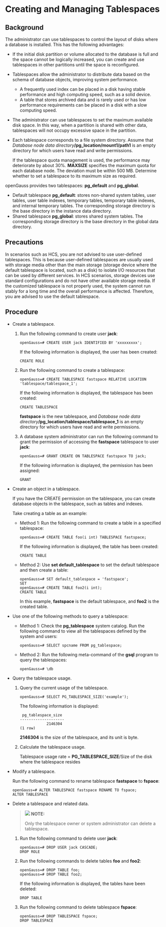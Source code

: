 # Creating and Managing Tablespaces<a name="EN-US_TOPIC_0289900987"></a>

## Background<a name="en-us_topic_0283137616_en-us_topic_0237120297_en-us_topic_0059778849_saaab96d21e01450bb4a62113d37a03c7"></a>

The administrator can use tablespaces to control the layout of disks where a database is installed. This has the following advantages:

-   If the initial disk partition or volume allocated to the database is full and the space cannot be logically increased, you can create and use tablespaces in other partitions until the space is reconfigured.

-   Tablespaces allow the administrator to distribute data based on the schema of database objects, improving system performance.
    -   A frequently used index can be placed in a disk having stable performance and high computing speed, such as a solid device.
    -   A table that stores archived data and is rarely used or has low performance requirements can be placed in a disk with a slow computing speed.


-   The administrator can use tablespaces to set the maximum available disk space. In this way, when a partition is shared with other data, tablespaces will not occupy excessive space in the partition.
-   Each tablespace corresponds to a file system directory. Assume that  _Database node data directory_**/pg\_location/mount1/path1**  is an empty directory for which users have read and write permissions.

    If the tablespace quota management is used, the performance may deteriorate by about 30%.  **MAXSIZE**  specifies the maximum quota for each database node. The deviation must be within 500 MB. Determine whether to set a tablespace to its maximum size as required.


openGauss provides two tablespaces:  **pg\_default**  and  **pg\_global**.

-   Default tablespace  **pg\_default**: stores non-shared system tables, user tables, user table indexes, temporary tables, temporary table indexes, and internal temporary tables. The corresponding storage directory is the base directory in the instance data directory.
-   Shared tablespace  **pg\_global**: stores shared system tables. The corresponding storage directory is the base directory in the global data directory.

## Precautions<a name="section03301347122915"></a>

In scenarios such as HCS, you are not advised to use user-defined tablespaces. This is because user-defined tablespaces are usually used with storage media other than the main storage \(storage device where the default tablespace is located, such as a disk\) to isolate I/O resources that can be used by different services. In HCS scenarios, storage devices use standard configurations and do not have other available storage media. If the customized tablespace is not properly used, the system cannot run stably for a long time and the overall performance is affected. Therefore, you are advised to use the default tablespace.

## Procedure<a name="en-us_topic_0283137616_en-us_topic_0237120297_en-us_topic_0059778849_se40504a685a14d718e41d4f669a4ddca"></a>

-   Create a tablespace.
    1.  Run the following command to create user  **jack**:

        ```
        openGauss=# CREATE USER jack IDENTIFIED BY 'xxxxxxxxx';
        ```

        If the following information is displayed, the user has been created:

        ```
        CREATE ROLE
        ```

    2.  Run the following command to create a tablespace:

        ```
        openGauss=# CREATE TABLESPACE fastspace RELATIVE LOCATION 'tablespace/tablespace_1';
        ```

        If the following information is displayed, the tablespace has been created:

        ```
        CREATE TABLESPACE
        ```

        **fastspace**  is the new tablespace, and  _Database node data directory_**/pg\_location/tablespace/tablespace\_1**  is an empty directory for which users have read and write permissions.

    3.  A database system administrator can run the following command to grant the permission of accessing the  **fastspace**  tablespace to user  **jack**:

        ```
        openGauss=# GRANT CREATE ON TABLESPACE fastspace TO jack;
        ```

        If the following information is displayed, the permission has been assigned:

        ```
        GRANT
        ```



-   Create an object in a tablespace.

    If you have the CREATE permission on the tablespace, you can create database objects in the tablespace, such as tables and indexes.

    Take creating a table as an example:

    -   Method 1: Run the following command to create a table in a specified tablespace:

        ```
        openGauss=# CREATE TABLE foo(i int) TABLESPACE fastspace;
        ```

        If the following information is displayed, the table has been created:

        ```
        CREATE TABLE
        ```

    -   Method 2: Use  **set default\_tablespace**  to set the default tablespace and then create a table:

        ```
        openGauss=# SET default_tablespace = 'fastspace';
        SET
        openGauss=# CREATE TABLE foo2(i int);
        CREATE TABLE
        ```

        In this example,  **fastspace**  is the default tablespace, and  **foo2**  is the created table.


-   Use one of the following methods to query a tablespace:
    -   Method 1: Check the  **pg\_tablespace**  system catalog. Run the following command to view all the tablespaces defined by the system and users:

        ```
        openGauss=# SELECT spcname FROM pg_tablespace;
        ```

    -   Method 2: Run the following meta-command of the  **gsql**  program to query the tablespaces:

        ```
        openGauss=# \db
        ```


-   Query the tablespace usage.
    1.  Query the current usage of the tablespace.

        ```
        openGauss=# SELECT PG_TABLESPACE_SIZE('example');
        ```

        The following information is displayed:

        ```
         pg_tablespace_size 
        --------------------
                    2146304
        (1 row)
        ```

        **2146304**  is the size of the tablespace, and its unit is byte.

    2.  Calculate the tablespace usage.

        Tablespace usage rate =  **PG\_TABLESPACE\_SIZE**/Size of the disk where the tablespace resides


-   Modify a tablespace.

    Run the following command to rename tablespace  **fastspace**  to  **fspace**:

    ```
    openGauss=# ALTER TABLESPACE fastspace RENAME TO fspace;
    ALTER TABLESPACE
    ```

-   Delete a tablespace and related data.
    >![](public_sys-resources/icon-note.gif) **NOTE:** 
    >
    >Only the tablespace owner or system administrator can delete a tablespace.


    1.  Run the following command to delete user  **jack**:

        ```
        openGauss=# DROP USER jack CASCADE;
        DROP ROLE
        ```

    2.  Run the following commands to delete tables  **foo**  and  **foo2**:

        ```
        openGauss=# DROP TABLE foo;
        openGauss=# DROP TABLE foo2;
        ```

        If the following information is displayed, the tables have been deleted:

        ```
        DROP TABLE
        ```

    3.  Run the following command to delete tablespace  **fspace**:

        ```
        openGauss=# DROP TABLESPACE fspace;
        DROP TABLESPACE
        ```





